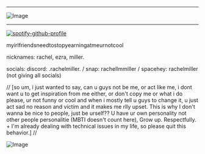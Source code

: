 ***
![Image](https://github.com/user-attachments/assets/53e3e3c6-686f-413a-9e82-df665ea1e105)
***
[![spotify-github-profile](https://spotify-github-profile.kittinanx.com/api/view?uid=31rqsywyohmogplyaqbw44o6ipvq&cover_image=true&theme=default&show_offline=true&background_color=121212&interchange=false)](https://github.com/kittinan/spotify-github-profile)







myirlfriendsneedtostopyearningatmeurnotcool


nicknames: rachel, ezra, miller.


socials: discord: .rachelmiller. / snap: rachellmmiller / spacehey: rachelmiller (not giving all socials)

// [so um, i just wanted to say, can u guys not be me, or act like me, i dont want u to get inspiration from me either, or don't copy me or what i do please, ur not funny or cool and when i mostly tell u guys to change it, u just act sad no reason and victim and it makes me rlly upset. This is why I don't wanna be nice to people, just be urself?? U have ur own personality not other people personalitie (MBTI doesn't count here), Grow up. Respectfully. + I'm already dealing with technical issues in my life, so please quit this behavior.] //

![Image](https://github.com/user-attachments/assets/78cf1685-e507-42ab-a900-c91273c12005)
